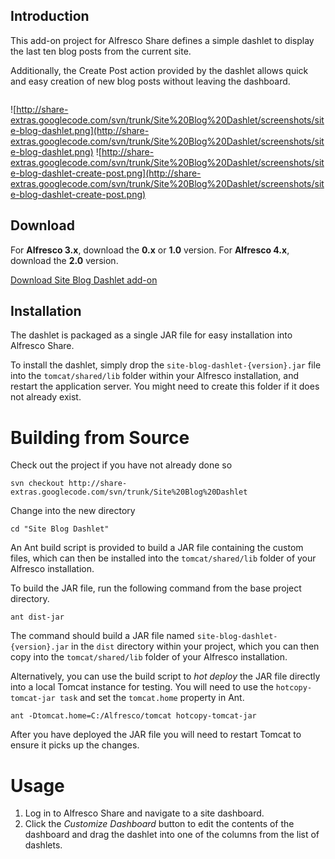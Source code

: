 ## Introduction ##

This add-on project for Alfresco Share defines a simple dashlet to display the last ten blog posts from the current site.

Additionally, the Create Post action provided by the dashlet allows quick and easy creation of new blog posts without leaving the dashboard.

![![](http://share-extras.googlecode.com/svn/trunk/Site%20Blog%20Dashlet/screenshot-small.png)](http://share-extras.googlecode.com/svn/trunk/Site%20Blog%20Dashlet/screenshot.png)

![http://share-extras.googlecode.com/svn/trunk/Site%20Blog%20Dashlet/screenshots/site-blog-dashlet.png](http://share-extras.googlecode.com/svn/trunk/Site%20Blog%20Dashlet/screenshots/site-blog-dashlet.png) ![http://share-extras.googlecode.com/svn/trunk/Site%20Blog%20Dashlet/screenshots/site-blog-dashlet-create-post.png](http://share-extras.googlecode.com/svn/trunk/Site%20Blog%20Dashlet/screenshots/site-blog-dashlet-create-post.png)

## Download ##

For **Alfresco 3.x**, download the **0.x** or **1.0** version. For **Alfresco 4.x**, download the **2.0** version.

[Download Site Blog Dashlet add-on](http://code.google.com/p/share-extras/downloads/list?q=site-blog-dashlet)

## Installation ##

The dashlet is packaged as a single JAR file for easy installation into Alfresco Share.

To install the dashlet, simply drop the `site-blog-dashlet-{version}.jar` file into the `tomcat/shared/lib` folder within your Alfresco installation, and restart the application server. You might need to create this folder if it does not already exist.

# Building from Source #

Check out the project if you have not already done so

```
svn checkout http://share-extras.googlecode.com/svn/trunk/Site%20Blog%20Dashlet
```

Change into the new directory

```
cd "Site Blog Dashlet"
```

An Ant build script is provided to build a JAR file containing the custom files, which can then be installed into the `tomcat/shared/lib` folder of your Alfresco installation.

To build the JAR file, run the following command from the base project directory.

```
ant dist-jar
```

The command should build a JAR file named `site-blog-dashlet-{version}.jar` in the `dist` directory within your project, which you can then copy into the `tomcat/shared/lib` folder of your Alfresco installation.

Alternatively, you can use the build script to _hot deploy_ the JAR file directly into a local Tomcat instance for testing. You will need to use the `hotcopy-tomcat-jar task` and set the `tomcat.home`
property in Ant.

```
ant -Dtomcat.home=C:/Alfresco/tomcat hotcopy-tomcat-jar
```

After you have deployed the JAR file you will need to restart Tomcat to ensure it picks up the changes.

# Usage #

  1. Log in to Alfresco Share and navigate to a site dashboard.
  1. Click the _Customize Dashboard_ button to edit the contents of the dashboard and drag the dashlet into one of the columns from the list of dashlets.